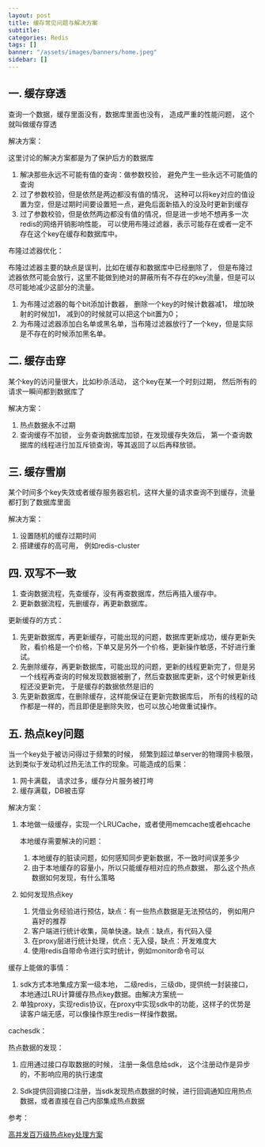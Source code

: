 ```yaml
---
layout: post
title: 缓存常见问题与解决方案
subtitle:
categories: Redis
tags: []
banner: "/assets/images/banners/home.jpeg"
sidebar: []
---
```


## **一. 缓存穿透**

查询一个数据，缓存里面没有，数据库里面也没有， 造成严重的性能问题， 这个就叫做缓存穿透



解决方案：

这里讨论的解决方案都是为了保护后方的数据库

1. 解决那些永远不可能有值的查询：做参数校验， 避免产生一些永远不可能值的查询
2. 过了参数校验，但是依然是两边都没有值的情况， 这种可以将key对应的值设置为空，但是过期时间要设置短一点，避免后面新插入的没及时更新到缓存
3. 过了参数校验，但是依然两边都没有值的情况，但是进一步地不想再多一次redis的网络开销影响性能， 可以使用布隆过滤器，表示可能存在或者一定不存在这个key在缓存和数据库中。

布隆过滤器优化：

布隆过滤器主要的缺点是误判，比如在缓存和数据库中已经删除了， 但是布隆过滤器依然可能会放行，这里不能做到绝对的屏蔽所有不存在的key流量，但是可以尽可能地减少这部分的流量。

1. 为布隆过滤器的每个bit添加计数器， 删除一个key的时候计数器减1， 增加映射的时候加1， 减到0的时候就可以把这个bit置为0；
2. 为布隆过滤器添加白名单或黑名单，当布隆过滤器放行了一个key，但是实际是不存在的时候添加黑名单。

## **二. 缓存击穿**

某个key的访问量很大，比如秒杀活动， 这个key在某一个时刻过期， 然后所有的请求一瞬间都到数据库了



解决方案：

1. 热点数据永不过期
2. 查询缓存不加锁， 业务查询数据库加锁，在发现缓存失效后， 第一个查询数据库的线程进行加互斥锁查询，等其返回了以后再释放锁。

## **三. 缓存雪崩**

某个时间多个key失效或者缓存服务器宕机，这样大量的请求查询不到缓存，流量都打到了数据库里面



解决方案：

1. 设置随机的缓存过期时间
2. 搭建缓存的高可用， 例如redis-cluster



## **四. 双写不一致**

1. 查询数据流程，先查缓存，没有再查数据库，然后再插入缓存中。
2. 更新数据流程，先删缓存，再更新数据库。

更新缓存的方式：

1. 先更新数据库，再更新缓存，可能出现的问题，数据库更新成功，缓存更新失败，看价格是一个价格，下单又是另外一个价格，更新操作敏感，不好进行重试。
2. 先删除缓存，再更新数据库，可能出现的问题，更新的线程更新完了，但是另一个线程再查询的时候发现数据被删了，然后查数据库更新，这个时候更新线程还没更新完， 于是缓存的数据依然是旧的
3. 先更新数据库，在删除缓存，这样能保证在更新完数据库后， 所有的线程的动作都是一样的，而且即便是删除失败，也可以放心地做重试操作。

## **五. 热点key问题**

当一个key处于被访问得过于频繁的时候， 频繁到超过单server的物理网卡极限，达到类似于发动机过热无法工作的现象。可能造成的后果：

1. 网卡满载， 请求过多，缓存分片服务被打垮
2. 缓存满载，DB被击穿

解决方案：

1. 本地做一级缓存，实现一个LRUCache，或者使用memcache或者ehcache

   本地缓存需要解决的问题：

   1. 本地缓存的脏读问题，如何感知同步更新数据，不一致时间误差多少
   2. 由于本地缓存的容量小，所以只能缓存相对应的热点数据， 那么这个热点数据如何发现，有什么策略

2. 如何发现热点key

   1. 凭借业务经验进行预估，缺点：有一些热点数据是无法预估的， 例如用户喜好的推荐
   2. 客户端进行统计收集，简单快速。缺点：缺点，有代码入侵
   3. 在proxy层进行统计处理，优点：无入侵，缺点：开发难度大
   4. 使用redis自带命令进行实时统计，例如monitor命令可以

缓存上能做的事情：

1. sdk方式本地集成方案一级本地， 二级redis，三级db，提供统一封装接口，本地通过LRU计算缓存热点key数据。由解决方案统一
2. 单独proxy，实现redis协议，在proxy中实现sdk中的功能，这样子的优势是读客户端无感，可以像操作原生redis一样操作数据。



cachesdk：

热点数据的发现：

1. 应用通过接口存取数据的时候， 注册一条信息给sdk， 这个注册动作是异步的，不影响应用的执行速度

2. Sdk提供回调接口注册，当sdk发现热点数据的时候，进行回调通知应用热点数据，或者直接在自己内部集成热点数据







参考：

[高并发百万级热点key处理方案](https://www.daimajiaoliu.com/daima/479cdd6e2100401)

